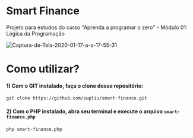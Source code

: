 # Smart Finance

Projeto para estudos do curso "Aprenda a programar o zero" - Módulo 01: Lógica da Programação

<img src="https://i.ibb.co/KwWD3TP/Captura-de-Tela-2020-01-17-a-s-17-55-31.png" alt="Captura-de-Tela-2020-01-17-a-s-17-55-31" border="0">

# Como utilizar?

#### 1) Com o GIT instalado, faça o clone desse repositório:

```shell
git clone https://github.com/supliu/smart-finance.git
```

#### 2) Com o PHP instalado, abra seu terminal e execute o arquivo `smart-finance.php`

```shell
php smart-finance.php
```
